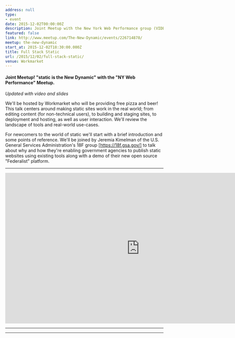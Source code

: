 ```yaml
---
address: null
type:
- event
date: 2015-12-02T00:00:00Z
description: Joint Meetup with the New York Web Performance group (VIDEO, SLIDES)
featured: false
link: http://www.meetup.com/The-New-Dynamic/events/226714878/
meetup: the-new-dynamic
start_at: 2015-12-02T18:30:00.000Z
title: Full Stack Static
url: /2015/12/02/full-stack-static/
venue: Workmarket
---
```


#### Joint Meetup! "static is the New Dynamic" with the "NY Web Performance" Meetup.

_Updated with video and slides_

We'll be hosted by Workmarket who will be providing free pizza and beer! This talk centers around making static sites work in the real world; from editing content (for non-technical users), to building and staging sites, to deployment and hosting, as well as user interaction. We'll review the landscape of tools and real-world use-cases.

For newcomers to the world of static we'll start with a brief introduction and some points of reference. We'll be joined by Jeremia Kimelman of the U.S. General Services Administration's 18F group [https://18f.gsa.gov/] to talk about why and how they're enabling government agencies to publish static websites using existing tools along with a demo of their new open source "Federalist" platform.

---

<div class="embed-container">
  <iframe width="853" height="480" src="https://www.youtube-nocookie.com/embed/cTjw-QUpoVs?showinfo=0" frameborder="0" allowfullscreen></iframe>
</div>

---

<div class="embed-container">
<script async class="speakerdeck-embed" data-id="c7e06f0e7ea448beaf0a2acf0615529f" data-ratio="1.34031413612565" src="//speakerdeck.com/assets/embed.js"></script>
</div>

---

<div class="embed-container">
<script async class="speakerdeck-embed" data-id="c1b6ba8abcae4c48bac22de27400363b" data-ratio="1.77777777777778" src="//speakerdeck.com/assets/embed.js"></script>
</div>
